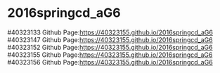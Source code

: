 # 2016springcd_aG6


#40323133 Github Page:https://40323155.github.io/2016springcd_aG6
#40323147 Github Page:https://40323155.github.io/2016springcd_aG6
#40323152 Github Page:https://40323155.github.io/2016springcd_aG6
#40323155 Github Page:https://40323155.github.io/2016springcd_aG6
#40323156 Github Page:https://40323155.github.io/2016springcd_aG6
